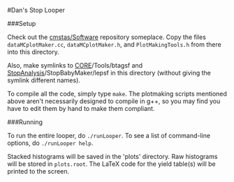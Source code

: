 #Dan's Stop Looper


###Setup

Check out the [cmstas/Software](https://github.com/cmstas/Software) repository someplace. Copy the files `dataMCplotMaker.cc`, `dataMCplotMaker.h`, and `PlotMakingTools.h` from there into this directory.

Also, make symlinks to [CORE](https://github.com/cmstas/CORE)/Tools/btagsf and [StopAnalysis](https://github.com/cmstas/StopAnalysis)/StopBabyMaker/lepsf in this directory (without giving the symlink different names).

To compile all the code, simply type `make`. The plotmaking scripts mentioned above aren't necessarily designed to compile in g++, so you may find you have to edit them by hand to make them compliant.

###Running

To run the entire looper, do `./runLooper`. To see a list of command-line options, do `./runLooper help`.

Stacked histograms will be saved in the 'plots' directory. Raw histograms will be stored in `plots.root`. The LaTeX code for the yield table(s) will be printed to the screen.